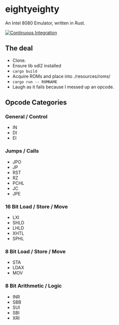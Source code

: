 # eightyeighty
An Intel 8080 Emulator, written in Rust.

[![Continuous Integration](https://github.com/sullivant/eightyeighty/actions/workflows/ci.yml/badge.svg?branch=main)](https://github.com/sullivant/eightyeighty/actions/workflows/ci.yml)

## The deal
- Clone.
- Ensure lib sdl2 installed
- `cargo build`
- Acquire ROMs and place into ./resources/roms/
- `cargo run -- ROMNAME`
- Laugh as it fails because I messed up an opcode.  

## Opcode Categories
### General / Control
- IN
- DI
- EI
### Jumps / Calls
- JPO
- JP
- RST
- RZ
- PCHL
- JC
- JPE
### 16 Bit Load / Store / Move
- LXI
- SHLD
- LHLD
- XHTL
- SPHL
### 8 Bit Load / Store / Move
- STA
- LDAX
- MOV
### 8 Bit Arithmetic / Logic
- INR
- SBB
- SUI
- SBI
- XRI


